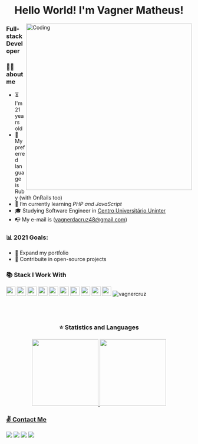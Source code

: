 <p align="left">
<h1 align ="center">Hello World! I'm Vagner Matheus!</h1>
<img alt="Coding" src="https://hermes.digitalinnovation.one/articles/cover/4781a19d-53f3-4f3d-8da0-51db7bd38889.gif" align="right" height="450" align="right"/>
<h3> Full-stack Developer</h3>


### 👨‍🦱  about me
- ⏳  I'm 21 years old
- 💙  My preferred language is Ruby (with OnRails too)
- 🌱  I’m currently learning *PHP and JavaScript*
- 🎓 Studying Software Engineer in [Centro Universitário Uninter](https://www.uninter.com/)
- 📭 My e-mail is (vagnerdacruz48@gmail.com)

### 📊  2021 Goals:
   - 📂  Expand my portfolio
   - 🤝  Contribuite in open-source projects
<p/>


### 📚  Stack I Work With

<p align="left">
  <img src="https://img.shields.io/badge/javascript-F7DF1E.svg?&style=for-the-badge&logo=javascript&logoColor=white" height="25"/>
  <img src="https://img.shields.io/badge/VS%20Code-007ACC.svg?&style=for-the-badge&logo=visual-studio-code&logoColor=white" height="25"/>
  <img src="https://img.shields.io/badge/opera-FF1B2D.svg?&style=for-the-badge&logo=opera&logoColor=white" height="25"/>
  <img src ="https://img.shields.io/badge/php-%23777BB4.svg?style=for-the-badge&logo=php&logoColor=white" height ="25"/>
  <img src="https://img.shields.io/badge/ruby-%23CC342D.svg?style=for-the-badge&logo=ruby&logoColor=white" height="25"/>
  <img src ="https://img.shields.io/badge/laravel-%23FF2D20.svg?style=for-the-badge&logo=laravel&logoColor=white" height="25"/>
  <img src="https://img.shields.io/badge/html-FC490B?&style=for-the-badge&logo=html5&logoColor=white" height="25"/>
  <img src="https://img.shields.io/badge/css-264DE4?style=for-the-badge&logo=css3&logoColor=white" height="25"/>
  <img src="https://img.shields.io/badge/git-F05033?style=for-the-badge&logo=git&logoColor=white" height="25"/>
  <img src="https://img.shields.io/badge/github-171516?style=for-the-badge&logo=github&logoColor=white" height="25"/>
  <img src="https://komarev.com/ghpvc/?username=vagnercruz&color=green" alt="vagnercruz" /> 
</p>

 <br/><br/>
 
 
 
 
 
 <h3 align="center">⭐  Statistics and Languages</h3>

 <p align="center"> 
     <a href="https://github.com/vagnercruz">
     <img height="180em" src="https://github-readme-stats.vercel.app/api?username=vagnercruz&show_icons=true&theme=dark&include_all_commits=true&count_private=true"/>
     <img height="180em" src="https://github-readme-stats.vercel.app/api/top-langs/?username=vagnercruz&layout=compact&langs_count=7&theme=dark"/>
</p>
<p align="left">
   <h3>     ✌️ Contact Me     </h3>
  <a href="https://www.youtube.com/channel/UC_-uuuZbY0AAt9CViNzvc-Q" target="_blank"><img src="https://img.shields.io/badge/YouTube-FF0000?style=for-the-badge&logo=youtube&logoColor=white" target="_blank"></a>
  <a href="https://www.instagram.com/vagnermendino/" target="_blank"><img src="https://img.shields.io/badge/-Instagram-%23E4405F?style=for-the-badge&logo=instagram&logoColor=white" target="_blank"></a>
  <a href="https://www.twitch.tv/vagmendino" target="_blank"><img src="https://img.shields.io/badge/Twitch-9146FF?style=for-the-badge&logo=twitch&logoColor=white" target="_blank"></a>
  <a href="https://www.linkedin.com/in/vagner-matheus-da-cruz-b62473200/" target="_blank"><img src="https://img.shields.io/badge/-LinkedIn-%230077B5?style=for-the-badge&logo=linkedin&logoColor=white" target="_blank"></a>
</p>
